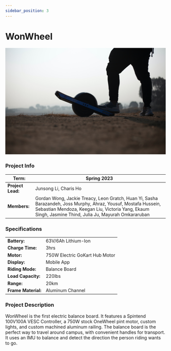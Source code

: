 ```yaml
---
sidebar_position: 3
---
```


# WonWheel

![OneWheel](./img/electric_onewheel.jpg)

### Project Info

| **Term:** | Spring 2023 |
| -------------------- | --------------------------------------------------------------------------|
| **Project Lead:**       | Junsong Li, Charis Ho |
| **Members:** | Gordan Wong, Jackie Treacy, Leon Gratch, Huan Yi, Sasha Barazandeh, Joss Murphy, Ahraz, Yousuf, Mostafa Hussein, Sebastian Mendoza, Keegan Liu, Victoria Yang, Ekaum Singh, Jasmine Thind, Julia Ju, Mayurah Omkararuban |

### Specifications
| | |
| -------------------- | --------------------------------------------------------------------------|
| **Battery:** | 63V/6Ah Lithium-Ion |
| **Charge Time:** | 3hrs |
| **Motor:** | 750W Electric GoKart Hub Motor |
| **Display:** | Mobile App |
| **Riding Mode:** | Balance Board |
| **Load Capacity:** | 220lbs |
| **Range:** | 20km |
| **Frame Material:** | Aluminum Channel |

### Project Description

WonWheel is the first electric balance board. It features a Spintend 100V100A VESC Controller, a 750W stock OneWheel pint motor, custom lights, and custom machined aluminum railing. The balance board is the perfect way to travel around campus, with convenient handles for transport. It uses an IMU to balance and detect the direction the person riding wants to go.